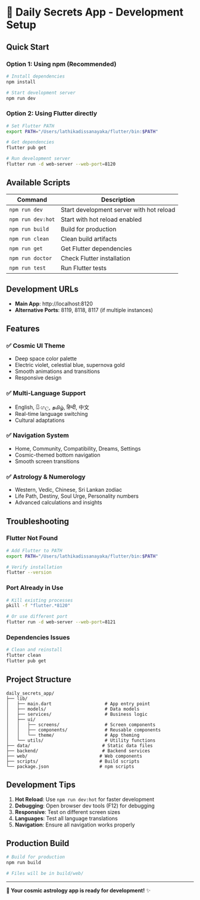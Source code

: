 # 🌟 Daily Secrets App - Development Setup

## Quick Start

### Option 1: Using npm (Recommended)
```bash
# Install dependencies
npm install

# Start development server
npm run dev
```

### Option 2: Using Flutter directly
```bash
# Set Flutter PATH
export PATH="/Users/lathikadissanayaka/flutter/bin:$PATH"

# Get dependencies
flutter pub get

# Run development server
flutter run -d web-server --web-port=8120
```

## Available Scripts

| Command | Description |
|---------|-------------|
| `npm run dev` | Start development server with hot reload |
| `npm run dev:hot` | Start with hot reload enabled |
| `npm run build` | Build for production |
| `npm run clean` | Clean build artifacts |
| `npm run get` | Get Flutter dependencies |
| `npm run doctor` | Check Flutter installation |
| `npm run test` | Run Flutter tests |

## Development URLs

- **Main App**: http://localhost:8120
- **Alternative Ports**: 8119, 8118, 8117 (if multiple instances)

## Features

### ✅ Cosmic UI Theme
- Deep space color palette
- Electric violet, celestial blue, supernova gold
- Smooth animations and transitions
- Responsive design

### ✅ Multi-Language Support
- English, සිංහල, தமிழ், हिन्दी, 中文
- Real-time language switching
- Cultural adaptations

### ✅ Navigation System
- Home, Community, Compatibility, Dreams, Settings
- Cosmic-themed bottom navigation
- Smooth screen transitions

### ✅ Astrology & Numerology
- Western, Vedic, Chinese, Sri Lankan zodiac
- Life Path, Destiny, Soul Urge, Personality numbers
- Advanced calculations and insights

## Troubleshooting

### Flutter Not Found
```bash
# Add Flutter to PATH
export PATH="/Users/lathikadissanayaka/flutter/bin:$PATH"

# Verify installation
flutter --version
```

### Port Already in Use
```bash
# Kill existing processes
pkill -f "flutter.*8120"

# Or use different port
flutter run -d web-server --web-port=8121
```

### Dependencies Issues
```bash
# Clean and reinstall
flutter clean
flutter pub get
```

## Project Structure

```
daily_secrets_app/
├── lib/
│   ├── main.dart                    # App entry point
│   ├── models/                      # Data models
│   ├── services/                    # Business logic
│   ├── ui/
│   │   ├── screens/                 # Screen components
│   │   ├── components/              # Reusable components
│   │   └── theme/                   # App theming
│   └── utils/                       # Utility functions
├── data/                           # Static data files
├── backend/                        # Backend services
├── web/                           # Web components
├── scripts/                       # Build scripts
└── package.json                   # npm scripts
```

## Development Tips

1. **Hot Reload**: Use `npm run dev:hot` for faster development
2. **Debugging**: Open browser dev tools (F12) for debugging
3. **Responsive**: Test on different screen sizes
4. **Languages**: Test all language translations
5. **Navigation**: Ensure all navigation works properly

## Production Build

```bash
# Build for production
npm run build

# Files will be in build/web/
```

---

**🌟 Your cosmic astrology app is ready for development!** ✨
